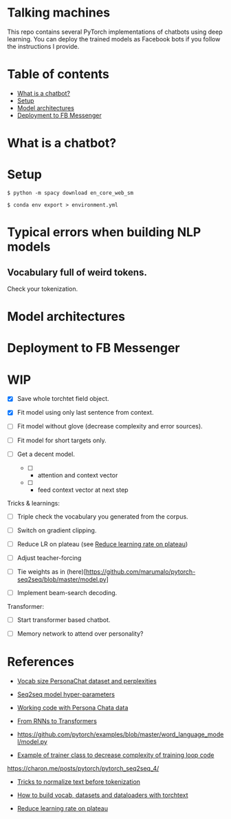 # Talking machines

This repo contains several PyTorch implementations of chatbots using deep learning. You can deploy the trained models as Facebook bots if you follow
the instructions I provide.

# Table of contents

* [What is a chatbot?](#what-is-a-chatbot?)
* [Setup](#setup)
* [Model architectures](#model-architectures)
* [Deployment to FB Messenger](#deployment-to-fb-messenger)

# What is a chatbot?

# Setup

```
$ python -m spacy download en_core_web_sm
```

```
$ conda env export > environment.yml
```

# Typical errors when building NLP models

## Vocabulary full of weird tokens.
Check your tokenization.


# Model architectures

# Deployment to FB Messenger

# WIP

- [x] Save whole torchtet field object.
- [x] Fit model using only last sentence from context.
- [ ] Fit model without glove (decrease complexity and error sources).
- [ ] Fit model for short targets only.

- [ ] Get a decent model.
    * [ ] + attention and context vector
    * [ ] + feed context vector at next step

Tricks & learnings:
- [ ] Triple check the vocabulary you generated from the corpus.
- [ ] Switch on gradient clipping.
- [ ] Reduce LR on plateau (see [Reduce learning rate on plateau](https://github.com/marumalo/pytorch-seq2seq/blob/master/train.py))
- [ ] Adjust teacher-forcing
- [ ] Tie weights as in (here)[https://github.com/marumalo/pytorch-seq2seq/blob/master/model.py]
- [ ] Implement beam-search decoding.


Transformer:
- [ ] Start transformer based chatbot.
- [ ] Memory network to attend over personality?


# References

- [Vocab size PersonaChat dataset and perplexities](https://arxiv.org/pdf/2008.05640v1.pdf)
- [Seq2seq model hyper-parameters](https://www.aclweb.org/anthology/P19-1004.pdf)



- [Working code with Persona Chata data](https://github.com/urikz/ChatBot/blob/master/ShaLab/models/model.py)

- [From RNNs to Transformers](https://dzone.com/articles/rnn-seq2seq-transformers-introduction-to-neural-ar)

- https://github.com/pytorch/examples/blob/master/word_language_model/model.py

- [Example of trainer class to decrease complexity of training loop code](https://github.com/codertimo/BERT-pytorch/blob/master/bert_pytorch/trainer/pretrain.py)

https://charon.me/posts/pytorch/pytorch_seq2seq_4/


- [Tricks to normalize text before tokenization](https://pytorch.org/text/_modules/torchtext/data/utils.html)

- [How to build vocab, datasets and dataloaders with torchtext](https://pytorch.org/tutorials/beginner/torchtext_translation_tutorial.html)

- [Reduce learning rate on plateau](https://github.com/marumalo/pytorch-seq2seq/blob/master/train.py)